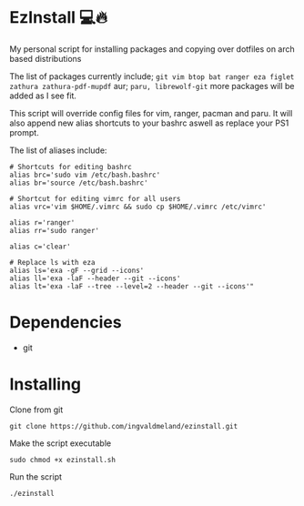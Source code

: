 # EzInstall 💻🔥
My personal script for installing packages and copying over dotfiles on arch based distributions

The list of packages currently include; ``git vim btop bat ranger eza figlet zathura zathura-pdf-mupdf`` aur; ``paru, librewolf-git`` more packages will be added as I see fit.

This script will override config files for vim, ranger, pacman and paru. It will also append new alias shortcuts to your bashrc aswell as replace your PS1 prompt.

The list of aliases include:
```console
# Shortcuts for editing bashrc
alias brc='sudo vim /etc/bash.bashrc'
alias br='source /etc/bash.bashrc'

# Shortcut for editing vimrc for all users
alias vrc='vim $HOME/.vimrc && sudo cp $HOME/.vimrc /etc/vimrc'

alias r='ranger'
alias rr='sudo ranger'

alias c='clear'

# Replace ls with eza
alias ls='exa -gF --grid --icons'
alias ll='exa -laF --header --git --icons'
alias lt='exa -laF --tree --level=2 --header --git --icons'"
```

# Dependencies
- git

# Installing
Clone from git
```console
git clone https://github.com/ingvaldmeland/ezinstall.git
```

Make the script executable
```console
sudo chmod +x ezinstall.sh
```

Run the script
```console
./ezinstall
```
